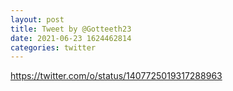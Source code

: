 ```yaml
--- 
layout: post 
title: Tweet by @Gotteeth23 
date: 2021-06-23 1624462814 
categories: twitter 
--- 
```

https://twitter.com/o/status/1407725019317288963